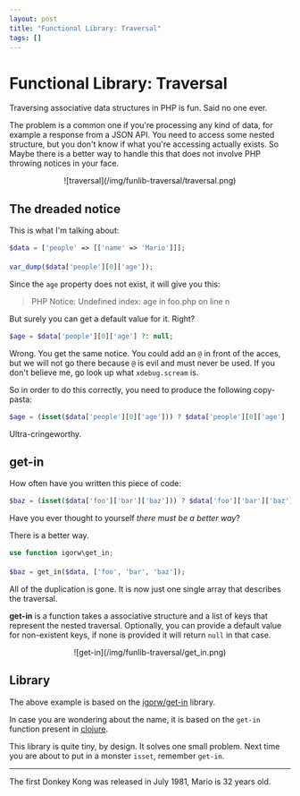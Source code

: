 ```yaml
---
layout: post
title: "Functional Library: Traversal"
tags: []
---
```


# Functional Library: Traversal

Traversing associative data structures in PHP is fun. Said no one ever.

The problem is a common one if you're processing any kind of data, for example
a response from a JSON API. You need to access some nested structure, but you
don't know if what you're accessing actually exists. So Maybe there is a
better way to handle this that does not involve PHP throwing notices in your
face.

<center>
    ![traversal](/img/funlib-traversal/traversal.png)
</center>

## The dreaded notice

This is what I'm talking about:

~~~php
$data = ['people' => [['name' => 'Mario']]];

var_dump($data['people'][0]['age']);
~~~

Since the `age` property does not exist, it will give you this:

> PHP Notice:  Undefined index: age in foo.php on line n

But surely you can get a default value for it. Right?

~~~php
$age = $data['people'][0]['age'] ?: null;
~~~

Wrong. You get the same notice. You could add an `@` in front of the acces,
but we will not go there because `@` is evil and must never be used. If you
don't believe me, go look up what `xdebug.scream` is.

So in order to do this correctly, you need to produce the following
copy-pasta:

~~~php
$age = (isset($data['people'][0]['age'])) ? $data['people'][0]['age'] : null;
~~~

Ultra-cringeworthy.

## get-in

How often have you written this piece of code:

~~~php
$baz = (isset($data['foo']['bar']['baz'])) ? $data['foo']['bar']['baz'] : null;
~~~

Have you ever thought to yourself *there must be a better way*?

There is a better way.

~~~php
use function igorw\get_in;

$baz = get_in($data, ['foo', 'bar', 'baz']);
~~~

All of the duplication is gone. It is now just one single array that describes
the traversal.

**get-in** is a function takes a associative structure and a list of keys that
represent the nested traversal. Optionally, you can provide a default value
for non-existent keys, if none is provided it will return `null` in that case.

<center>
    ![get-in](/img/funlib-traversal/get_in.png)
</center>

## Library

The above example is based on the [igorw/get-in](https://github.com/igorw/get-in)
library.

In case you are wondering about the name, it is based on the `get-in` function
present in [clojure](http://clojure.org).

This library is quite tiny, by design. It solves one small problem. Next time
you are about to put in a monster `isset`, remember `get-in`.

---

The first Donkey Kong was released in July 1981, Mario is 32 years old.

